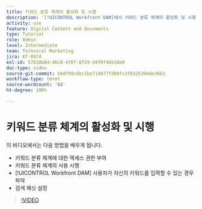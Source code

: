```yaml
---
title: 키워드 분류 체계의 활성화 및 시행
description: '[!UICONTROL Workfront DAM]에서 키워드 분류 체계의 활성화 및 시행, 사용자가 자신의 키워드를 입력할 수 잇는 경우 및 검색 패싯을 설정하는 방법을 알아봅니다.'
activity: use
feature: Digital Content and Documents
type: Tutorial
role: Admin
level: Intermediate
team: Technical Marketing
jira: KT-8974
exl-id: 57818b8d-46c8-476f-8f29-d4f0f4bb10e0
doc-type: video
source-git-commit: bbdf99c6bc1be714077fd94fc3f8325394de36b3
workflow-type: tm+mt
source-wordcount: '68'
ht-degree: 100%

---
```


# 키워드 분류 체계의 활성화 및 시행

이 비디오에서는 다음 방법을 배우게 됩니다.

* 키워드 분류 체계에 대한 액세스 권한 부여
* 키워드 분류 체계의 사용 시행
* [!UICONTROL Workfront DAM] 사용자가 자신의 키워드를 입력할 수 있는 경우 파악
* 검색 패싯 설정

>[!VIDEO](https://video.tv.adobe.com/v/335237/?quality=12&learn=on&enablevpops=1)
